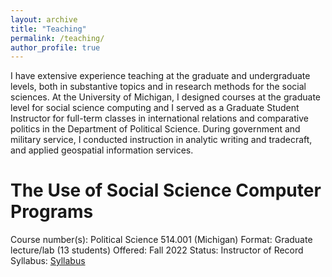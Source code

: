 ```yaml
---
layout: archive
title: "Teaching"
permalink: /teaching/
author_profile: true
---
```


I have extensive experience teaching at the graduate and undergraduate levels, both in substantive topics and in research methods for the social sciences. At the University of Michigan, I designed courses at the graduate level for social science computing and I served as a Graduate Student Instructor for full-term classes in international relations and comparative politics in the Department of Political Science. During government and military service, I conducted instruction in analytic writing and tradecraft, and applied geospatial information services.

# The Use of Social Science Computer Programs
Course number(s): Political Science 514.001 (Michigan)
Format: Graduate lecture/lab (13 students)
Offered: Fall 2022
Status: Instructor of Record
Syllabus: [Syllabus](/files/Curriculum_Vitae_short.pdf)


